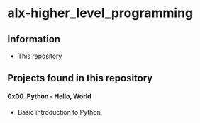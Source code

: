 # alx-higher_level_programming

## Information
- This repository


## Projects found in this repository

#### 0x00. Python - Hello, World
- Basic introduction to Python